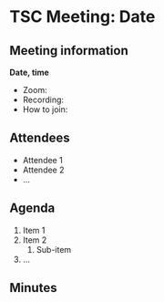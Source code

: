 # TSC Meeting: Date

## Meeting information

**Date, time**

* Zoom:
* Recording:
* How to join:

## Attendees

* Attendee 1
* Attendee 2
* ...

## Agenda

1. Item 1
1. Item 2
   1. Sub-item
1. ...

## Minutes

